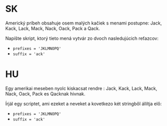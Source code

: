 # SK
Americký príbeh obsahuje osem malých kačiek s menami postupne: Jack, Kack, Lack, Mack, Nack, Oack, Pack a Qack.

Napíšte skript, ktorý tieto mená vytvár zo dvoch nasledujúcich reťazcov:
- `prefixes = 'JKLMNOPQ'`
- `suffix = 'ack'`

# HU
Egy amerikai meseben nyolc kiskacsat rendre : Jack, Kack, Lack, Mack, Nack, Oack, Pack es Qacknak hivnak. 

Írjál egy scriptet, ami ezeket a neveket a kovetkezo két stringből állítja elő:
- `prefixes = 'JKLMNOPQ'`
- `suffix = 'ack'`


<!-- 
prefixes = "JKLMNOPQ"
suffix = "ack"

index = 0
while index < len(prefixes):
    print(f"{prefixes[index]}{suffix}")
    index += 1
>